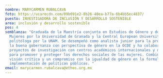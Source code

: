 ```yaml
---
nombre: MARYCARMEN RUBALCAVA
foto: https://ucarecdn.com/09b091e2-8b26-40ea-b77a-6b4bb5ec4837/
puesto: INVESTIGADORA DE INCLUSIÓN Y DESARROLLO SOSTENIBLE
area: inclusión y desarrollo sostenible
pos: 4
semblanza: "Graduada de la Maestría conjunta en Estudios de Género y de las
  Mujeres por la Universidad de Granada y la Central European University, y
  politóloga por la UNAM. Se desempeñó como analista junior para la promoción de
  la buena gobernanza con perspectiva de género en la OCDE y ha colaborado en
  proyectos de investigación con centros académicos internacionales y nacionales
  para promover y proteger los derechos sociales de las mujeres. Combina una
  visión crítica y un compromiso con la igualdad de género en la formulación e
  implementación de políticas públicas. "
email: marycarmen.rubalcava@ethos.org.mx
---
```


